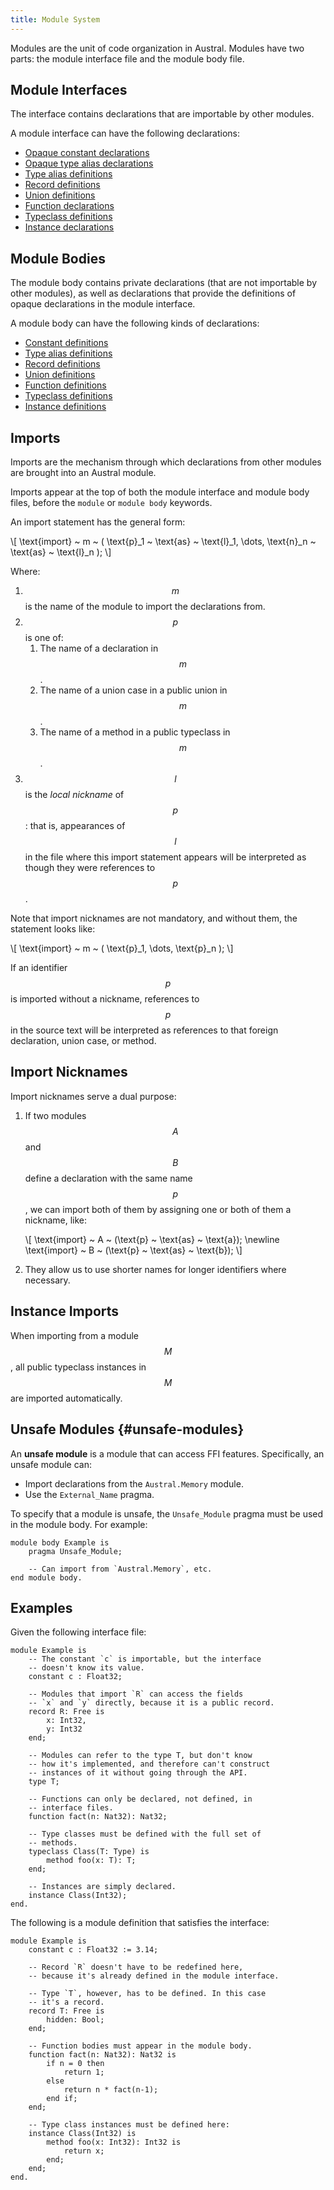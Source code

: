 ```yaml
---
title: Module System
---
```


Modules are the unit of code organization in Austral. Modules have two parts:
the module interface file and the module body file.

## Module Interfaces

The interface contains declarations that are importable by other modules.

A module interface can have the following declarations:

- [Opaque constant declarations](/spec/declarations#opaque-constant)
- [Opaque type alias declarations](/spec/declarations#opaque-type-alias)
- [Type alias definitions](/spec/declarations#type-alias-definition)
- [Record definitions](/spec/declarations#record-definition)
- [Union definitions](/spec/declarations#union-definition)
- [Function declarations](/spec/declarations#function-declaration)
- [Typeclass definitions](/spec/declarations#typeclass-definition)
- [Instance declarations](/spec/declarations#instance-declaration)

## Module Bodies

The module body contains private declarations (that are not importable by other
modules), as well as declarations that provide the definitions of opaque
declarations in the module interface.

A module body can have the following kinds of declarations:

- [Constant definitions](/spec/declarations#constant-definition)
- [Type alias definitions](/spec/declarations#type-alias-definition)
- [Record definitions](/spec/declarations#record-definition)
- [Union definitions](/spec/declarations#union-definition)
- [Function definitions](/spec/declarations#function-definition)
- [Typeclass definitions](/spec/declarations#typeclass-definition)
- [Instance definitions](/spec/declarations#instance-definitions)

## Imports

Imports are the mechanism through which declarations from other modules are
brought into an Austral module.

Imports appear at the top of both the module interface and module body files,
before the `module` or `module body` keywords.

An import statement has the general form:

\\[
\text{import} ~ m ~ \(
\text{p}_1 ~ \text{as} ~ \text{l}_1,
\dots,
\text{n}_n ~ \text{as} ~ \text{l}_n
\);
\\]

Where:

1. $$m$$ is the name of the module to import the declarations from.
2. $$p$$ is one of:
   1. The name of a declaration in $$m$$.
   2. The name of a union case in a public union in $$m$$.
   3. The name of a method in a public typeclass in $$m$$.
3. $$l$$ is the _local nickname_ of $$p$$: that is, appearances of $$l$$ in the
   file where this import statement appears will be interpreted as though they
   were references to $$p$$.

Note that import nicknames are not mandatory, and without them, the statement
looks like:

\\[
\text{import} ~ m ~ \(
\text{p}_1,
\dots,
\text{p}_n
\);
\\]

If an identifier $$p$$ is imported without a nickname, references to $$p$$ in
the source text will be interpreted as references to that foreign declaration,
union case, or method.

## Import Nicknames

Import nicknames serve a dual purpose:

1. If two modules $$A$$ and $$B$$ define a declaration with the same name $$p$$,
   we can import both of them by assigning one or both of them a nickname, like:

   \\[
   \text{import} ~ A ~ \(\text{p} ~ \text{as} ~ \text{a}\); \\newline
   \text{import} ~ B ~ \(\text{p} ~ \text{as} ~ \text{b}\);
   \\]

2. They allow us to use shorter names for longer identifiers where necessary.

## Instance Imports

When importing from a module $$M$$, all public typeclass instances in $$M$$ are
imported automatically.

## Unsafe Modules {#unsafe-modules}

An **unsafe module** is a module that can access FFI features. Specifically, an
unsafe module can:

- Import declarations from the `Austral.Memory` module.
- Use the `External_Name` pragma.

To specify that a module is unsafe, the `Unsafe_Module` pragma must be used in
the module body. For example:

```austral
module body Example is
    pragma Unsafe_Module;

    -- Can import from `Austral.Memory`, etc.
end module body.
```

## Examples

Given the following interface file:

```austral
module Example is
    -- The constant `c` is importable, but the interface
    -- doesn't know its value.
    constant c : Float32;

    -- Modules that import `R` can access the fields
    -- `x` and `y` directly, because it is a public record.
    record R: Free is
        x: Int32,
        y: Int32
    end;

    -- Modules can refer to the type T, but don't know
    -- how it's implemented, and therefore can't construct
    -- instances of it without going through the API.
    type T;

    -- Functions can only be declared, not defined, in
    -- interface files.
    function fact(n: Nat32): Nat32;

    -- Type classes must be defined with the full set of
    -- methods.
    typeclass Class(T: Type) is
        method foo(x: T): T;
    end;

    -- Instances are simply declared.
    instance Class(Int32);
end.
```

The following is a module definition that satisfies the interface:

```austral
module Example is
    constant c : Float32 := 3.14;

    -- Record `R` doesn't have to be redefined here,
    -- because it's already defined in the module interface.

    -- Type `T`, however, has to be defined. In this case
    -- it's a record.
    record T: Free is
        hidden: Bool;
    end;

    -- Function bodies must appear in the module body.
    function fact(n: Nat32): Nat32 is
        if n = 0 then
            return 1;
        else
            return n * fact(n-1);
        end if;
    end;

    -- Type class instances must be defined here:
    instance Class(Int32) is
        method foo(x: Int32): Int32 is
            return x;
        end;
    end;
end.
```

